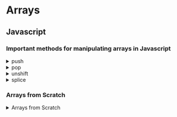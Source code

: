 # Arrays 

## Javascript 

### Important methods for manipulating arrays in Javascript

<details><summary>push</summary>
<p>

```javascript
   array.push("e");
/* The following method takes an element and pushes to the end of the array.

   Time complexity :  0(1); */
```
</p>
</details>

<details><summary>pop</summary>
<p>

```javascript
   array.pop();
/* The following method removes the last element from an array.
   Time complexity :  0(1); */
```
</p>
</details>

<details><summary>unshift</summary>
<p>

```javascript
   array.unshift("x");
/* Element is added into the first position of the array , shifting all the other elements to the next index position.
   -Important :
    This method overwrites the original array.

   Time complexity :  0(n); */
```
</p>
</details>


<details><summary>splice</summary>
<p>

```javascript
   array.splice(2,0, "alien");
/* Splice add and removes array elements.

  -param1 : position to add/remove
  -param2 : Optional, number of items to be removed
  -param3 : New elements to be added

  Explanation for the example above:
  -Starts on the index of param1, since there's no element to be deleted as we have specified 0, it add param3 at the second index postion and shift the items to the right.

   Time complexity :  0(n); */
```
</p>
</details>

### Arrays from Scratch
<details><summary>Arrays from Scratch</summary>
<p>

```javascript
   class MyArray {
    constructor() {
        this.length = 0;
        this.data = {} ;
    }
    get(index) {
        return this.data[index];
    }
    push(item) {
        this.data[this.length] = item;
        this.length++;
        return this.data;
    }
    pop() {
        const lastItem = this.data[this.length - 1];
        delete this.data[this.length - 1 ];
        this.length--;
        return lastItem;
    }
    deleteAtIndex(index) {
        const item = this.data[index];
        this.shiftItems(index);
        return items;
    }
    shiftItems(index) {
        for(let i = index; i < this.length - 1 ; i++) {
            this.data[i] = this.data[i + 1];
        }
        console.log(this.data[this.length - 1]);
        delete this.data[this.length - 1];
        this.length--;
    }
   }
```
</p>
</details>


